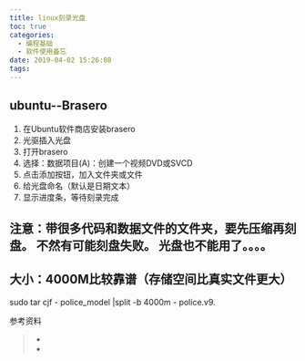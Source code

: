 ```yaml
---
title: linux刻录光盘
toc: true
categories:
  - 编程基础
  - 软件使用备忘
date: 2019-04-02 15:26:08
tags:
---
```


## ubuntu--Brasero

1. 在Ubuntu软件商店安装brasero
2. 光驱插入光盘
3. 打开brasero
4. 选择：数据项目(A)：创建一个视频DVD或SVCD
5. 点击添加按钮，加入文件夹或文件
6. 给光盘命名（默认是日期文本）
7. 显示进度条，等待刻录完成

## 注意：带很多代码和数据文件的文件夹，要先压缩再刻盘。 不然有可能刻盘失败。  光盘也不能用了。。。。

## 大小：4000M比较靠谱（存储空间比真实文件更大）

sudo tar cjf - police_model |split -b 4000m - police.v9.







参考资料

> - []()
> - []()
